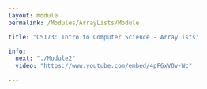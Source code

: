 ```yaml
---
layout: module
permalink: /Modules/ArrayLists/Module

title: "CS173: Intro to Computer Science - ArrayLists"

info:
  next: "./Module2"
  video: "https://www.youtube.com/embed/4pF6xVOv-Wc"
  
---
```

